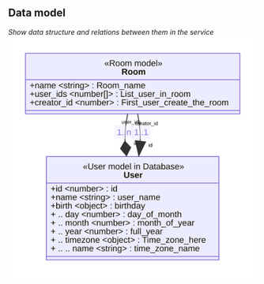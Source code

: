 ## Data model
_Show data structure and relations between them in the service_
![](assets/svg/data_model.svg)
